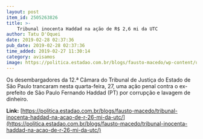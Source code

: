 ```yaml
---
layout: post
item_id: 2505263826
title: >-
    Tribunal inocenta Haddad na ação de R$ 2,6 mi da UTC
author: Tatu D'Oquei
date: 2019-02-28 02:37:36
pub_date: 2019-02-28 02:37:36
time_added: 2019-02-27 11:30:14
category: avisamos
image: https://politica.estadao.com.br/blogs/fausto-macedo/wp-content/uploads/sites/41/2018/10/fernando-haddad-helvio-romero-estadao.jpg
---
```


Os desembargadores da 12.ª Câmara do Tribunal de Justiça do Estado de São Paulo trancaram nesta quarta-feira, 27, uma ação penal contra o ex-prefeito de São Paulo Fernando Haddad (PT) por corrupção e lavagem de dinheiro.

**Link:** [https://politica.estadao.com.br/blogs/fausto-macedo/tribunal-inocenta-haddad-na-acao-de-r-26-mi-da-utc/](https://politica.estadao.com.br/blogs/fausto-macedo/tribunal-inocenta-haddad-na-acao-de-r-26-mi-da-utc/)

